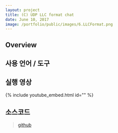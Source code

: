 ```yaml
---
layout: project
title: (C) UDP LLC format chat
date: June 10, 2017
image: /portfolio/public/images/6.LLCFormat.png
---
```

## Overview




## 사용 언어 / 도구



## 실행 영상
{% include youtube_embed.html id="" %}  

## 소스코드
> [github](https://github.com/PBW99/HYU_3rd-1se/tree/master/DT/Proj3_LLC)